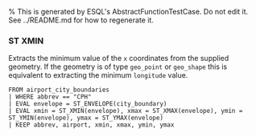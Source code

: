 % This is generated by ESQL's AbstractFunctionTestCase. Do not edit it. See ../README.md for how to regenerate it.

### ST XMIN
Extracts the minimum value of the `x` coordinates from the supplied geometry.
If the geometry is of type `geo_point` or `geo_shape` this is equivalent to extracting the minimum `longitude` value.

```esql
FROM airport_city_boundaries
| WHERE abbrev == "CPH"
| EVAL envelope = ST_ENVELOPE(city_boundary)
| EVAL xmin = ST_XMIN(envelope), xmax = ST_XMAX(envelope), ymin = ST_YMIN(envelope), ymax = ST_YMAX(envelope)
| KEEP abbrev, airport, xmin, xmax, ymin, ymax
```
